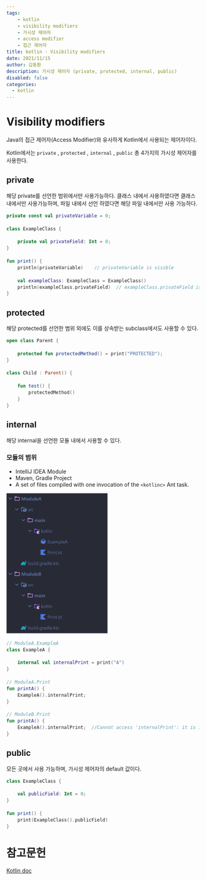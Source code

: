 ```yaml
---
tags: 
    - kotlin
    - visibility modifiers
    - 가시성 제어자
    - access modifier
    - 접근 제어자
title: kotlin - Visibility modifiers
date: 2021/11/15
author: 김동환
description: 가시성 제어자 (private, protected, internal, public)
disabled: false
categories:
  - kotlin
---
```



# **Visibility modifiers**

Java의 접근 제어자(Access Modifier)와 유사하게 Kotlin에서 사용되는 제어자이다.

Kotlin에서는 `private` , `protected` , `internal` , `public` 총 4가지의 가시성 제어자를 사용한다.

## private

해당 private를 선언한 범위에서만 사용가능하다. 클래스 내에서 사용하였다면 클래스 내에서만 사용가능하며, 파일 내에서 선언 하였다면 해당 파일 내에서만 사용 가능하다.

```kotlin
private const val privateVariable = 0;

class ExampleClass {

    private val privateField: Int = 0;
}

fun print() {
    println(privateVariable)    // privateVariable is visible

    val exampleClass: ExampleClass = ExampleClass()
    println(exampleClass.privateField)  // exampleClass.privateField is not visible
}
```

## protected

해당 protected를 선언한 범위 외에도 이를 상속받는 subclass에서도 사용할 수 있다.

```kotlin
open class Parent {

    protected fun protectedMethod() = print("PROTECTED");
}

class Child : Parent() {
    
    fun test() {
        protectedMethod()
    }
}
```

## internal

해당 internal을 선언한 모듈 내에서 사용할 수 있다.

### 모듈의 범위

- IntelliJ IDEA Module
- Maven, Gradle Project
- A set of files compiled with one invocation of the `<kotlinc>` Ant task.

![module_scope](/assets/images/kotlin/module_scope_example.png)

```kotlin
// ModuleA.ExampleA
class ExampleA {

    internal val internalPrint = print("A")
}

// ModuleA.Print
fun printA() {
    ExampleA().internalPrint;
}

// ModuleB.Print
fun printA() {
    ExampleA().internalPrint;  //Cannot access 'internalPrint': it is internal in 'ExampleA'
}
```

## public

모든 곳에서 사용 가능하며, 가시성 제어자의 default 값이다.

```kotlin
class ExampleClass {

    val publicField: Int = 0;
}

fun print() {
    print(ExampleClass().publicField)
}
```

# 참고문헌

[Kotlin doc](https://kotlinlang.org/docs/visibility-modifiers.html)